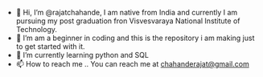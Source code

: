 - 👋 Hi, I’m @rajatchahande, I am native from India and currently I am pursuing my post graduation fron Visvesvaraya National Institute of Technology.
- 👀 I’m am a beginner in coding and this is the repository i am making just to get started with it.
- 🌱 I’m currently learning python and SQL
- 📫 How to reach me .. You can reach me at chahanderajat@gmail.com

<!---
rajatchahande/rajatchahande is a ✨ special ✨ repository because its `README.md` (this file) appears on your GitHub profile.
You can click the Preview link to take a look at your changes.
--->
